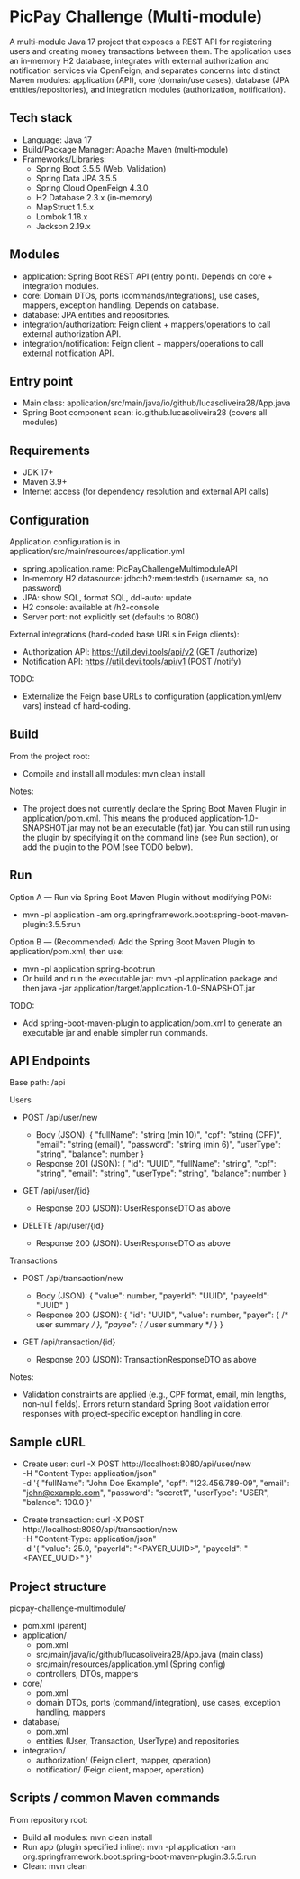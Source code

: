 # PicPay Challenge (Multi‑module)

A multi‑module Java 17 project that exposes a REST API for registering users and creating money transactions between them. The application uses an in‑memory H2 database, integrates with external authorization and notification services via OpenFeign, and separates concerns into distinct Maven modules: application (API), core (domain/use cases), database (JPA entities/repositories), and integration modules (authorization, notification).

## Tech stack
- Language: Java 17
- Build/Package Manager: Apache Maven (multi‑module)
- Frameworks/Libraries:
  - Spring Boot 3.5.5 (Web, Validation)
  - Spring Data JPA 3.5.5
  - Spring Cloud OpenFeign 4.3.0
  - H2 Database 2.3.x (in‑memory)
  - MapStruct 1.5.x
  - Lombok 1.18.x
  - Jackson 2.19.x

## Modules
- application: Spring Boot REST API (entry point). Depends on core + integration modules.
- core: Domain DTOs, ports (commands/integrations), use cases, mappers, exception handling. Depends on database.
- database: JPA entities and repositories.
- integration/authorization: Feign client + mappers/operations to call external authorization API.
- integration/notification: Feign client + mappers/operations to call external notification API.

## Entry point
- Main class: application/src/main/java/io/github/lucasoliveira28/App.java
- Spring Boot component scan: io.github.lucasoliveira28 (covers all modules)

## Requirements
- JDK 17+
- Maven 3.9+
- Internet access (for dependency resolution and external API calls)

## Configuration
Application configuration is in application/src/main/resources/application.yml
- spring.application.name: PicPayChallengeMultimoduleAPI
- In‑memory H2 datasource: jdbc:h2:mem:testdb (username: sa, no password)
- JPA: show SQL, format SQL, ddl‑auto: update
- H2 console: available at /h2-console
- Server port: not explicitly set (defaults to 8080)

External integrations (hard‑coded base URLs in Feign clients):
- Authorization API: https://util.devi.tools/api/v2 (GET /authorize)
- Notification API: https://util.devi.tools/api/v1 (POST /notify)

TODO:
- Externalize the Feign base URLs to configuration (application.yml/env vars) instead of hard‑coding.

## Build
From the project root:
- Compile and install all modules: mvn clean install

Notes:
- The project does not currently declare the Spring Boot Maven Plugin in application/pom.xml. This means the produced application-1.0-SNAPSHOT.jar may not be an executable (fat) jar. You can still run using the plugin by specifying it on the command line (see Run section), or add the plugin to the POM (see TODO below).

## Run
Option A — Run via Spring Boot Maven Plugin without modifying POM:
- mvn -pl application -am org.springframework.boot:spring-boot-maven-plugin:3.5.5:run

Option B — (Recommended) Add the Spring Boot Maven Plugin to application/pom.xml, then use:
- mvn -pl application spring-boot:run
- Or build and run the executable jar: mvn -pl application package and then java -jar application/target/application-1.0-SNAPSHOT.jar

TODO:
- Add spring-boot-maven-plugin to application/pom.xml to generate an executable jar and enable simpler run commands.

## API Endpoints
Base path: /api

Users
- POST /api/user/new
  - Body (JSON):
    {
      "fullName": "string (min 10)",
      "cpf": "string (CPF)",
      "email": "string (email)",
      "password": "string (min 6)",
      "userType": "string",
      "balance": number
    }
  - Response 201 (JSON):
    {
      "id": "UUID",
      "fullName": "string",
      "cpf": "string",
      "email": "string",
      "userType": "string",
      "balance": number
    }

- GET /api/user/{id}
  - Response 200 (JSON): UserResponseDTO as above

- DELETE /api/user/{id}
  - Response 200 (JSON): UserResponseDTO as above

Transactions
- POST /api/transaction/new
  - Body (JSON):
    {
      "value": number,
      "payerId": "UUID",
      "payeeId": "UUID"
    }
  - Response 200 (JSON):
    {
      "id": "UUID",
      "value": number,
      "payer": { /* user summary */ },
      "payee": { /* user summary */ }
    }

- GET /api/transaction/{id}
  - Response 200 (JSON): TransactionResponseDTO as above

Notes:
- Validation constraints are applied (e.g., CPF format, email, min lengths, non‑null fields). Errors return standard Spring Boot validation error responses with project‑specific exception handling in core.

## Sample cURL
- Create user:
  curl -X POST http://localhost:8080/api/user/new \
       -H "Content-Type: application/json" \
       -d '{
            "fullName": "John Doe Example",
            "cpf": "123.456.789-09",
            "email": "john@example.com",
            "password": "secret1",
            "userType": "USER",
            "balance": 100.0
          }'

- Create transaction:
  curl -X POST http://localhost:8080/api/transaction/new \
       -H "Content-Type: application/json" \
       -d '{
            "value": 25.0,
            "payerId": "<PAYER_UUID>",
            "payeeId": "<PAYEE_UUID>"
          }'


## Project structure
picpay-challenge-multimodule/
- pom.xml (parent)
- application/
  - pom.xml
  - src/main/java/io/github/lucasoliveira28/App.java (main class)
  - src/main/resources/application.yml (Spring config)
  - controllers, DTOs, mappers
- core/
  - pom.xml
  - domain DTOs, ports (command/integration), use cases, exception handling, mappers
- database/
  - pom.xml
  - entities (User, Transaction, UserType) and repositories
- integration/
  - authorization/ (Feign client, mapper, operation)
  - notification/ (Feign client, mapper, operation)

## Scripts / common Maven commands
From repository root:
- Build all modules: mvn clean install
- Run app (plugin specified inline): mvn -pl application -am org.springframework.boot:spring-boot-maven-plugin:3.5.5:run
- Clean: mvn clean
